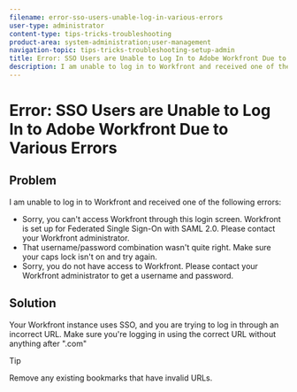 ```yaml
---
filename: error-sso-users-unable-log-in-various-errors
user-type: administrator
content-type: tips-tricks-troubleshooting
product-area: system-administration;user-management
navigation-topic: tips-tricks-troubleshooting-setup-admin
title: Error: SSO Users are Unable to Log In to Adobe Workfront Due to Various Errors
description: I am unable to log in to Workfront and received one of the following errors:
---
```


# Error: SSO Users are Unable to Log In to Adobe Workfront Due to Various Errors

## Problem

I am unable to log in to Workfront and received one of the following errors:

* Sorry, you can't access Workfront through this login screen. Workfront is set up for Federated Single Sign-On with SAML 2.0. Please contact your Workfront administrator.
* That username/password combination wasn't quite right. Make sure your caps lock isn't on and try again.
* Sorry, you do not have access to Workfront. Please contact your Workfront administrator to get a username and password.

## Solution

Your Workfront instance uses SSO, and you are trying to log in through an incorrect URL. Make sure you're logging in using the correct URL without anything after ".com"

>[!TIP]
>
>Remove any existing bookmarks that have invalid URLs.

